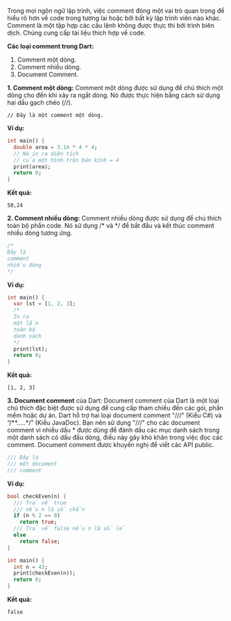 Trong mọi ngôn ngữ lập trình, việc comment đóng một vai trò quan trọng để hiểu rõ hơn về code trong tương lai hoặc bởi bất kỳ lập trình viên nào khác. Comment là một tập hợp các câu lệnh không được thực thi bởi trình biên dịch. Chúng cung cấp tài liệu thích hợp về code.

**Các loại comment trong Dart:**
1. Comment một dòng.
2. Comment nhiều dòng.
3. Document Comment.

**1. Comment một dòng:** Comment một dòng được sử dụng để chú thích một dòng cho đến khi xảy ra ngắt dòng. Nó được thực hiện bằng cách sử dụng hai dấu gạch chéo (//).
```
// Đây là một comment một dòng.
```
**Ví dụ:**
```Dart
int main() {
  double area = 3.14 * 4 * 4;
  // Nó in ra diện tích
  // của một hình tròn bán kính = 4
  print(area);
  return 0;
}
```

**Kết quả:**
```
50,24
```
**2. Comment nhiều dòng:** Comment nhiều dòng được sử dụng để chú thích toàn bộ phần code. Nó sử dụng /&#0042; và &#0042;/ để bắt đầu và kết thúc comment nhiều dòng tương ứng.
```Dart
/*
Đây là
comment
nhiều dòng
*/
```
**Ví dụ:**
```Dart
int main() {
  var lst = [1, 2, 3];
  /*
  In ra
  một lần
  toàn bộ
  danh sách
  */
  print(lst);
  return 0;
}
```

**Kết quả:**
```
[1, 2, 3]
```
**3. Document comment** của Dart: Document comment của Dart là một loại chú thích đặc biệt được sử dụng để cung cấp tham chiếu đến các gói, phần mềm hoặc dự án. Dart hỗ trợ hai loại document comment "///" (Kiểu C#) và “/&#0042;&#0042;…..&#0042;/” (Kiểu JavaDoc). Bạn nên sử dụng "///" cho các document comment vì nhiều dấu * được dùng để đánh dấu các mục danh sách trong một danh sách có dấu đầu dòng, điều này gây khó khăn trong việc đọc các comment. Document comment được khuyến nghị để viết các API public.
```Dart
/// Đây là
/// một document
/// comment
```
**Ví dụ:**
```Dart
bool checkEven(n) {
  /// Trả về true
  /// nếu n là số chẵn
  if (n % 2 == 0)
    return true;
  /// Trả về false nếu n là số lẻ
  else
    return false;
}

int main() {
  int n = 43;
  print(checkEven(n));
  return 0;
}
```
**Kết quả:**
```
false
```
